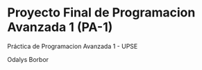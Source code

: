 
#  Proyecto Final de Programacion Avanzada 1 (PA-1)

Práctica de Programacion Avanzada 1 - UPSE


Odalys Borbor